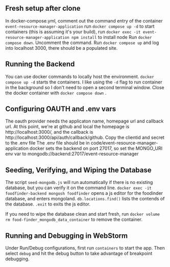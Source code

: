 ## Fresh setup after clone
In docker-compose.yml, comment out the command entry of the container `event-resource-manager-application`
run `docker compose up -d` to start containers (this is assuming it's your build), run `docker exec -it event-resource-manager-application npm install` to install node
Run `docker compose down`.
Uncomment the command.
Run `docker compose up` and log into localhost 3000, there should be a populated site.

## Running the Backend
You can use docker commands to locally host the environment.
`docker compose up -d`  starts the containers. I like using the  `-d` flag to run container in the background so I don't need to open a second terminal window.
Close the docker container with `docker compose down` .

## Configuring OAUTH and .env vars
The oauth provider needs the applicaton name, homepage url and callback url. At this point, we're at github and local
the homepage is
http://localhost:3000/, and the callback is http://localhost:3000/api/auth/callback/github. Copy the clientid and secret to the .env file
The .env file should be in code/event-resource-manager-application
docker sets the backend on port 27017, so set the MONGO_URI env var to mongodb://backend:27017/event-resource-manager 

## Seeding, Verifying, and Wiping the Database

The script `seed-mongodb.js` will run automatically if there is no existing database, but you can verify it on the command line.
 `docker exec -it foodfinder-backend mongosh foodfinder`  opens a js editor for the foodinder database, and enters mongoland.
`db.locations.find()` lists the contends of the database.  `.exit` to exits the js editor.

If you need to wipe the database clean and start fresh, run `docker volume rm food-finder_mongodb_data_container` to remove the container.

## Running and Debugging in WebStorm

Under Run/Debug configurations, first run `containers` to start the app.
Then select `debug` and hit the debug button to take advantage of breakpoint debugging.
